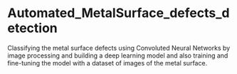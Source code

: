 # Automated_MetalSurface_defects_detection
Classifying the metal surface defects using Convoluted Neural Networks by image processing and building a deep learning model and also training and fine-tuning the model with a dataset of images of the metal surface.
